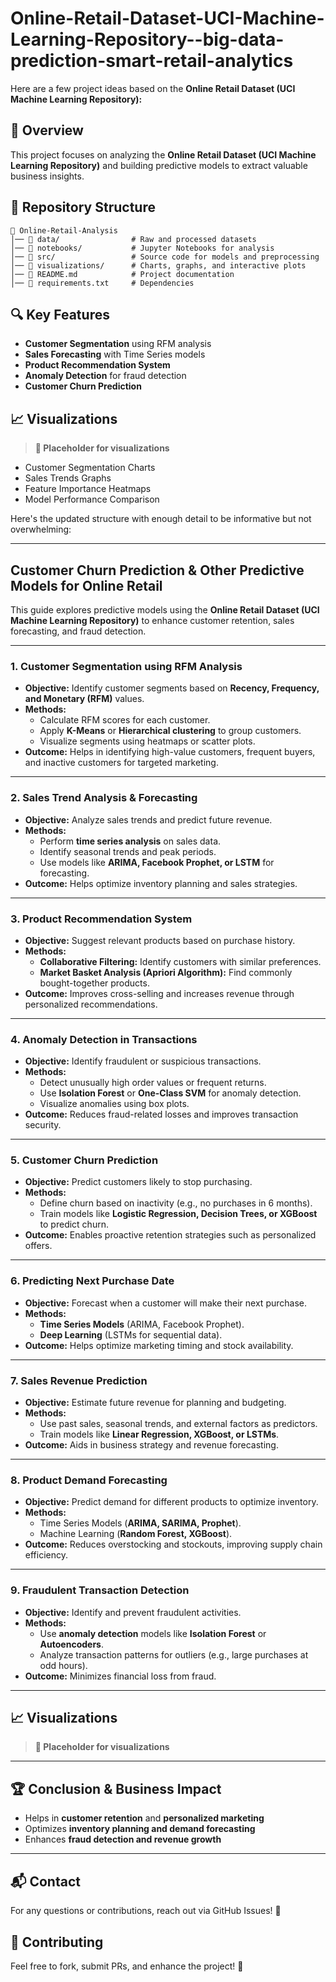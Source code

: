 # Online-Retail-Dataset-UCI-Machine-Learning-Repository--big-data-prediction-smart-retail-analytics

Here are a few project ideas based on the **Online Retail Dataset (UCI Machine Learning Repository):**

## 🚀 Overview
This project focuses on analyzing the **Online Retail Dataset (UCI Machine Learning Repository)** and building predictive models to extract valuable business insights.

## 📂 Repository Structure
```
📁 Online-Retail-Analysis
│── 📂 data/                # Raw and processed datasets
│── 📂 notebooks/           # Jupyter Notebooks for analysis
│── 📂 src/                 # Source code for models and preprocessing
│── 📂 visualizations/      # Charts, graphs, and interactive plots
│── 📜 README.md            # Project documentation
│── 📜 requirements.txt     # Dependencies
```

## 🔍 Key Features
- **Customer Segmentation** using RFM analysis
- **Sales Forecasting** with Time Series models
- **Product Recommendation System**
- **Anomaly Detection** for fraud detection
- **Customer Churn Prediction**

## 📈 Visualizations
> **📌 Placeholder for visualizations**
- Customer Segmentation Charts
- Sales Trends Graphs
- Feature Importance Heatmaps
- Model Performance Comparison

Here's the updated structure with enough detail to be informative but not overwhelming:

---

## **Customer Churn Prediction & Other Predictive Models for Online Retail**  

This guide explores predictive models using the **Online Retail Dataset (UCI Machine Learning Repository)** to enhance customer retention, sales forecasting, and fraud detection.

---

### **1. Customer Segmentation using RFM Analysis**
   - **Objective:** Identify customer segments based on **Recency, Frequency, and Monetary (RFM)** values.
   - **Methods:** 
     - Calculate RFM scores for each customer.
     - Apply **K-Means** or **Hierarchical clustering** to group customers.
     - Visualize segments using heatmaps or scatter plots.
   - **Outcome:** Helps in identifying high-value customers, frequent buyers, and inactive customers for targeted marketing.

---

### **2. Sales Trend Analysis & Forecasting**
   - **Objective:** Analyze sales trends and predict future revenue.
   - **Methods:**
     - Perform **time series analysis** on sales data.
     - Identify seasonal trends and peak periods.
     - Use models like **ARIMA, Facebook Prophet, or LSTM** for forecasting.
   - **Outcome:** Helps optimize inventory planning and sales strategies.

---

### **3. Product Recommendation System**
   - **Objective:** Suggest relevant products based on purchase history.
   - **Methods:**
     - **Collaborative Filtering:** Identify customers with similar preferences.
     - **Market Basket Analysis (Apriori Algorithm):** Find commonly bought-together products.
   - **Outcome:** Improves cross-selling and increases revenue through personalized recommendations.

---

### **4. Anomaly Detection in Transactions**
   - **Objective:** Identify fraudulent or suspicious transactions.
   - **Methods:**
     - Detect unusually high order values or frequent returns.
     - Use **Isolation Forest** or **One-Class SVM** for anomaly detection.
     - Visualize anomalies using box plots.
   - **Outcome:** Reduces fraud-related losses and improves transaction security.

---

### **5. Customer Churn Prediction**
   - **Objective:** Predict customers likely to stop purchasing.
   - **Methods:**
     - Define churn based on inactivity (e.g., no purchases in 6 months).
     - Train models like **Logistic Regression, Decision Trees, or XGBoost** to predict churn.
   - **Outcome:** Enables proactive retention strategies such as personalized offers.

---

### **6. Predicting Next Purchase Date**
   - **Objective:** Forecast when a customer will make their next purchase.
   - **Methods:**  
     - **Time Series Models** (ARIMA, Facebook Prophet).  
     - **Deep Learning** (LSTMs for sequential data).  
   - **Outcome:** Helps optimize marketing timing and stock availability.

---

### **7. Sales Revenue Prediction**
   - **Objective:** Estimate future revenue for planning and budgeting.
   - **Methods:**  
     - Use past sales, seasonal trends, and external factors as predictors.  
     - Train models like **Linear Regression, XGBoost, or LSTMs**.  
   - **Outcome:** Aids in business strategy and revenue forecasting.

---

### **8. Product Demand Forecasting**
   - **Objective:** Predict demand for different products to optimize inventory.  
   - **Methods:**  
     - Time Series Models (**ARIMA, SARIMA, Prophet**).  
     - Machine Learning (**Random Forest, XGBoost**).  
   - **Outcome:** Reduces overstocking and stockouts, improving supply chain efficiency.

---

### **9. Fraudulent Transaction Detection**
   - **Objective:** Identify and prevent fraudulent activities.  
   - **Methods:**  
     - Use **anomaly detection** models like **Isolation Forest** or **Autoencoders**.  
     - Analyze transaction patterns for outliers (e.g., large purchases at odd hours).  
   - **Outcome:** Minimizes financial loss from fraud.

---

## **📈 Visualizations**
> **📌 Placeholder for visualizations**

---

## **🏆 Conclusion & Business Impact**
- Helps in **customer retention** and **personalized marketing**
- Optimizes **inventory planning and demand forecasting**
- Enhances **fraud detection and revenue growth**

---

## 📬 Contact
For any questions or contributions, reach out via GitHub Issues! 🚀

## 📢 Contributing
Feel free to fork, submit PRs, and enhance the project! 🚀


